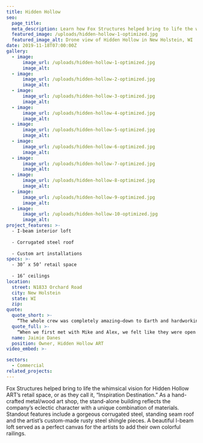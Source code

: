 ```yaml
---
title: Hidden Hollow
seo:
  page_title:
  meta_description: Learn how Fox Structures helped bring to life the whimsical vision for Hidden Hollow ART’s retail space.
  featured_image: /uploads/hidden-hollow-1-optimized.jpg
  featured_image_alt: Drone view of Hidden Hollow in New Holstein, WI
date: 2019-11-18T07:00:00Z
gallery: 
  - image: 
      image_url: /uploads/hidden-hollow-1-optimized.jpg
      image_alt:
  - image: 
      image_url: /uploads/hidden-hollow-2-optimized.jpg
      image_alt:
  - image: 
      image_url: /uploads/hidden-hollow-3-optimized.jpg
      image_alt:
  - image: 
      image_url: /uploads/hidden-hollow-4-optimized.jpg
      image_alt:
  - image: 
      image_url: /uploads/hidden-hollow-5-optimized.jpg
      image_alt:
  - image: 
      image_url: /uploads/hidden-hollow-6-optimized.jpg
      image_alt:
  - image: 
      image_url: /uploads/hidden-hollow-7-optimized.jpg
      image_alt:
  - image: 
      image_url: /uploads/hidden-hollow-8-optimized.jpg
      image_alt:
  - image: 
      image_url: /uploads/hidden-hollow-9-optimized.jpg
      image_alt:
  - image: 
      image_url: /uploads/hidden-hollow-10-optimized.jpg
      image_alt:
project_features: >-
  - I-beam interior loft
  
  - Corrugated steel roof
  
  - Custom art installations
specs: >-
  - 30’ x 50’ retail space
  
  - 16’ ceilings
location:
  street: N1833 Orchard Road
  city: New Holstein
  state: WI
  zip:
quote:
  quote_short: >-
    “The whole crew was completely amazing—down to Earth and hardworking. We would absolutely recommend Fox Structures.”
  quote_full: >-
    “When we first met with Mike and Alex, we felt like they were open and up to the challenge of creating a space with a 'wow' factor! If we had a question about anything at all, Fox Structures was awesome at explaining why/how things on the project could be done. If we needed something changed, they were accommodating. The whole crew was completely amazing—down to earth and hardworking. We would absolutely recommend Fox Structures. Their attention to detail and flexibility on design was on point.”
  name: Jaimie Danes
  position: Owner, Hidden Hollow ART
video_embed: >-

sectors:
  - Commercial
related_projects: 
---
```


Fox Structures helped bring to life the whimsical vision for Hidden Hollow ART’s retail space, or as they call it, “Inspiration Destination.” As a hand-crafted metal/wood art shop, the stand-alone building reflects the company’s eclectic character with a unique combination of materials. Standout features include a gorgeous corrugated steel, standing seam roof and the artist’s custom-made rusty steel shingle pieces. A beautiful I-beam loft served as a perfect canvas for the artists to add their own colorful railings.